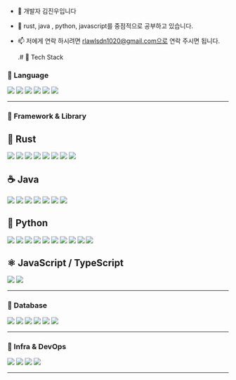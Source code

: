 - 👋 개발자 김진우입니다
- 🌱 rust, java , python, javascript를 중점적으로 공부하고 있습니다. 
- 📫 저에게 연락 하시려면 rlawlsdn1020@gmail.com으로 연락 주시면 됩니다.

  .# 🧱 Tech Stack  
### 🔹 Language  
<p align="left">  
  <img src="https://img.shields.io/badge/Rust-000000?style=flat-square&logo=Rust&logoColor=white"/>  
  <img src="https://img.shields.io/badge/Python-3776AB?style=flat-square&logo=Python&logoColor=white"/>  
  <img src="https://img.shields.io/badge/Java-007396?style=flat-square&logo=OpenJDK&logoColor=white"/>  
  <img src="https://img.shields.io/badge/JavaScript-F7DF1E?style=flat-square&logo=JavaScript&logoColor=black"/>  
  <img src="https://img.shields.io/badge/TypeScript-3178C6?style=flat-square&logo=TypeScript&logoColor=white"/>  
  <img src="https://img.shields.io/badge/SCSS-CC6699?style=flat-square&logo=Sass&logoColor=white"/>  
</p>  

---

### 🔹 Framework & Library  

## 🦀 Rust  
<p align="left">  
  <img src="https://img.shields.io/badge/Axum-000000?style=flat-square&logo=Rust&logoColor=white"/>  
  <img src="https://img.shields.io/badge/SeaORM-0B5E2A?style=flat-square&logo=Rust&logoColor=white"/>  
  <img src="https://img.shields.io/badge/Sqlx-000000?style=flat-square&logo=Rust&logoColor=white"/>  
  <img src="https://img.shields.io/badge/Tokio-222222?style=flat-square&logo=Rust&logoColor=white"/>  
  <img src="https://img.shields.io/badge/Tauri-24C8DB?style=flat-square&logo=Tauri&logoColor=black"/>  
  <img src="https://img.shields.io/badge/egui-FF7139?style=flat-square&logo=Rust&logoColor=white"/>  
  <img src="https://img.shields.io/badge/Serde-000000?style=flat-square&logo=Rust&logoColor=white"/>  
  <img src="https://img.shields.io/badge/Polars-4B275F?style=flat-square&logo=Rust&logoColor=white"/>  
</p>  

## ☕ Java  
<p align="left">  
  <img src="https://img.shields.io/badge/SpringBoot-6DB33F?style=flat-square&logo=SpringBoot&logoColor=white"/>  
  <img src="https://img.shields.io/badge/SpringSecurity-6DB33F?style=flat-square&logo=SpringSecurity&logoColor=white"/>  
  <img src="https://img.shields.io/badge/MyBatis-B32624?style=flat-square&logo=Java&logoColor=white"/>  
  <img src="https://img.shields.io/badge/JPA-59666C?style=flat-square&logo=Hibernate&logoColor=white"/>  
  <img src="https://img.shields.io/badge/eGovFramework-005BAC?style=flat-square&logo=Java&logoColor=white"/>  
  <img src="https://img.shields.io/badge/JSP-E34F26?style=flat-square&logo=Java&logoColor=white"/>  
  <img src="https://img.shields.io/badge/Servlet-5382A1?style=flat-square&logo=Java&logoColor=white"/>  
</p>  

## 🐍 Python  
<p align="left">  
  <img src="https://img.shields.io/badge/FastAPI-009688?style=flat-square&logo=FastAPI&logoColor=white"/>  
  <img src="https://img.shields.io/badge/Tensorflow-FF6F00?style=flat-square&logo=Tensorflow&logoColor=white"/>  
  <img src="https://img.shields.io/badge/scikit--learn-F7931E?style=flat-square&logo=scikitlearn&logoColor=white"/>  
  <img src="https://img.shields.io/badge/matplotlib-11557C?style=flat-square&logo=Python&logoColor=white"/>  
  <img src="https://img.shields.io/badge/Pandas-150458?style=flat-square&logo=Pandas&logoColor=white"/>  
  <img src="https://img.shields.io/badge/Numpy-013243?style=flat-square&logo=Numpy&logoColor=white"/>  
  <img src="https://img.shields.io/badge/SqlAlchemy-D71F00?style=flat-square&logo=Python&logoColor=white"/>  
  <img src="https://img.shields.io/badge/Seaborn-3182BD?style=flat-square&logo=Python&logoColor=white"/>  
  <img src="https://img.shields.io/badge/DearPyGui-3776AB?style=flat-square&logo=Python&logoColor=white"/>  
  <img src="https://img.shields.io/badge/Jinja2-B41717?style=flat-square&logo=Python&logoColor=white"/>  
</p>  

## ⚛️ JavaScript / TypeScript  
<p align="left">  
  <img src="https://img.shields.io/badge/React-61DAFB?style=flat-square&logo=React&logoColor=black"/>  
  <img src="https://img.shields.io/badge/Express-000000?style=flat-square&logo=Express&logoColor=white"/>  
</p>  

---

### 🔹 Database  
<p align="left">  
  <img src="https://img.shields.io/badge/PostgreSQL-4169E1?style=flat-square&logo=PostgreSQL&logoColor=white"/>  
  <img src="https://img.shields.io/badge/MySQL-4479A1?style=flat-square&logo=MySQL&logoColor=white"/>  
  <img src="https://img.shields.io/badge/MariaDB-003545?style=flat-square&logo=MariaDB&logoColor=white"/>  
  <img src="https://img.shields.io/badge/Oracle-F80000?style=flat-square&logo=Oracle&logoColor=white"/>  
  <img src="https://img.shields.io/badge/SQLite-003B57?style=flat-square&logo=SQLite&logoColor=white"/>  
  <img src="https://img.shields.io/badge/MS_SQL_Server-CC2927?style=flat-square&logo=microsoftsqlserver&logoColor=white"/>  
</p>  

---

### 🔹 Infra & DevOps  
<p align="left">  
  <img src="https://img.shields.io/badge/Docker-2496ED?style=flat-square&logo=Docker&logoColor=white"/>  
  <img src="https://img.shields.io/badge/Git-F05032?style=flat-square&logo=Git&logoColor=white"/>  
  <img src="https://img.shields.io/badge/Nginx-009639?style=flat-square&logo=nginx&logoColor=white"/>  
  <img src="https://img.shields.io/badge/HTTPS-005BAC?style=flat-square&logo=letsencrypt&logoColor=white"/>  
</p>  

---



<!--
**Jiyu-Kim/Jiyu-Kim** is a ✨ _special_ ✨ repository because its `README.md` (this file) appears on your GitHub profile.

Here are some ideas to get you started:
- Hi there 👋
- 🔭 I’m currently working on ...
- 🌱 I’m currently learning ...
- 👯 I’m looking to collaborate on ...
- 🤔 I’m looking for help with ...
- 💬 Ask me about ...
- 📫 How to reach me: ...
- 😄 Pronouns: ...
- ⚡ Fun fact: ...
-->
